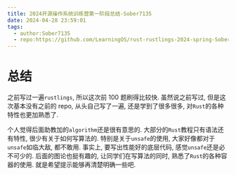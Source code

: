 ```yaml
---
title: 2024开源操作系统训练营第一阶段总结-Sober7135
date: 2024-04-28 23:59:01
tags:
  - author:Sober7135
  - repo:https://github.com/LearningOS/rust-rustlings-2024-spring-Sober7135
---
```


# 总结

之前写过一遍`rustlings`, 所以这次前 100 题刷得比较快. 虽然说之前写过, 但是这次基本没有之前的 repo, 从头自己写了一遍, 还是学到了很多很多, 对`Rust`的各种特性也更加熟悉了.

个人觉得后面助教加的`algorithm`还是很有意思的. 大部分的`Rust`教程只有语法还有特性, 很少有关于如何写算法的. 特别是关于`unsafe`的使用, 大家好像都对于`unsafe`如临大敌, 都不敢用. 事实上, 要写出性能好的底层代码, 感觉`unsafe`还是必不可少的. 后面的图论也挺有趣的, 让同学们在写算法的同时, 熟悉了`Rust`的各种容器的使用. 就是希望提示能够再清楚明确一些吧.
